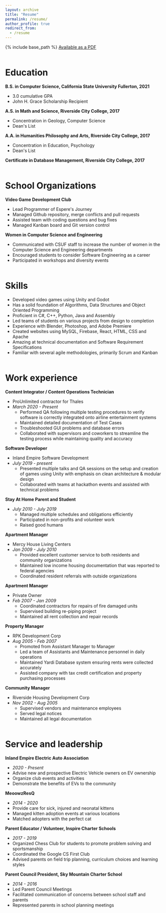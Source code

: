 ```yaml
---
layout: archive
title: "Resume"
permalink: /resume/
author_profile: true
redirect_from:
  - /resume
---
```


{% include base_path %}
[Available as a PDF](http://jennithe.dev/files/JenniFeltonResume.pdf)
<br><br>

# Education

**B.S. in Computer Science, California State University Fullerton, 2021**
- 3.0 cumulative GPA  
- John H. Grace Scholarship Recipient  

**A.S. in Math and Science, Riverside City College, 2017**
- Concentration in Geology, Computer Science  
- Dean's List  

**A.A. in Humanities Philosophy and Arts, Riverside City College, 2017**
- Concentration in Education, Psychology  
- Dean's List  

**Certificate in Database Management, Riverside City College, 2017**
<br><br>

# School Organizations

**Video Game Development Club**
- Lead Programmer of Espere's Journey
- Managed Github repository, merge conflicts and pull requests
- Assisted team with coding questions and bug fixes
- Managed Kanban board and Git version control  

**Women in Computer Science and Engineering**
- Communicated with CSUF staff to increase the number of women in the Computer Science and Engineering departments
- Encouraged students to consider Software Engineering as a career
- Participated in workshops and diversity events
<br><br>

# Skills

- Developed video games using Unity and Godot
- Has a solid foundation of Algorithms, Data Structures and Object Oriented Programming
- Proficient in C#, C++, Python, Java and Assembly
- Led teams of students on various projects from design to completion
- Experience with Blender, Photoshop, and Adobe Premiere 
- Created websites using MySQL, Firebase, React, HTML, CSS and Apache
- Amazing at technical documentation and Software Requirement Specifications
- Familiar with several agile methodologies, primarily Scrum and Kanban
<br><br>

# Work experience

**Content Integrator / Content Operations Technician**
  - ProUnlimited contractor for Thales
  - _March 2020 - Present_
    - Performed QA following multiple testing procedures to verify software is correctly integrated onto airline entertainment systems
    - Maintained detailed documentation of Test Cases
    - Troubleshooted GUI problems and database errors
    - Collaborated with supervisors and coworkers to streamline the testing process while maintaining quality and accuracy

**Software Developer**
  - Inland Empire Software Development
  - *July 2019 - present*
    - Presented multiple talks and QA sessions on the setup and creation of games using Unity with emphasis on clean architecture & modular design
    - Collaborated with teams at hackathon events and assisted with technical problems

**Stay At Home Parent and Student**
  - *July 2010 - July 2019*
    - Managed multiple schedules and obligations efficiently
    - Participated in non-profits and volunteer work
    - Raised good humans

**Apartment Manager**
  - Mercy House Living Centers
  - *Jan 2009 - July 2010*
    - Provided excellent customer service to both residents and community organizations
    - Maintained low income housing documentation that was reported to federal agencies
    - Coordinated resident referrals with outside organizations

**Apartment Manager**
  - Private Owner
  - *Feb 2007 - Jan 2009*
    - Coordinated contractors for repairs of fire damaged units
    - Supervised building re-piping project
    - Maintained all rent collection and repair records

**Property Manager**
  - RPK Development Corp
  - *Aug 2005 - Feb 2007*
    - Promoted from Assistant Manager to Manager
    - Led a team of Assistants and Maintenance personnel in daily operations
    - Maintained Yardi Database system ensuring rents were collected accurately
    - Assisted company with tax credit certification and property purchasing processes

**Community Manager**
  - Riverside Housing Development Corp
  - *Nov 2002 - Aug 2005*
    - Supervised vendors and maintenance employees
    - Served legal notices
    - Maintained all legal documentation
<br><br>

# Service and leadership

**Inland Empire Electric Auto Association**
  - _2020 - Present_
  - Advise new and prospective Electric Vehicle owners on EV ownership
  - Organize club events and activities
  - Demonstrate the benefits of EVs to the community

**MeoowzResQ**
  - _2014 - 2020_
  - Provide care for sick, injured and neonatal kittens
  - Managed kitten adoption events at various locations
  - Matched adopters with the perfect cat

**Parent Educator / Volunteer, Inspire Charter Schools**
  - _2017 - 2019_
  - Organized Chess Club for students to promote problem solving and sportsmanship
  - Coordinated the Google CS First Club
  - Advised parents on field trip planning, curriculum choices and learning styles

**Parent Council President, Sky Mountain Charter School**
  - _2014 - 2016_
  - Led Parent Council Meetings
  - Facilitated communication of concerns between school staff and parents
  - Represented parents in school planning meetings

<!-- # Publications

  <ul>{% for post in site.publications %}
    {% include archive-single-cv.html %}
  {% endfor %}</ul>

Talks
======
  <ul>{% for post in site.talks %}
    {% include archive-single-talk-cv.html %}
  {% endfor %}</ul>

Teaching
======
  <ul>{% for post in site.teaching %}
    {% include archive-single-cv.html %}
  {% endfor %}</ul>
   -->
